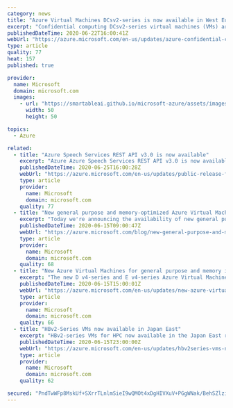 ```yaml
---
category: news
title: "Azure Virtual Machines DCsv2-series is now available in West Europe"
excerpt: "Confidential computing DCsv2-series virtual machines (VMs) are now available in East US, Canada Central, UK South, and West Europe."
publishedDateTime: 2020-06-22T16:00:41Z
webUrl: "https://azure.microsoft.com/en-us/updates/azure-confidential-computing-available-in-west-europe/"
type: article
quality: 77
heat: 157
published: true

provider:
  name: Microsoft
  domain: microsoft.com
  images:
    - url: "https://smartableai.github.io/microsoft-azure/assets/images/organizations/microsoft.com-50x50.jpg"
      width: 50
      height: 50

topics:
  - Azure

related:
  - title: "Azure Speech Services REST API v3.0 is now available"
    excerpt: "Azure Azure Speech Services REST API v3.0 is now available, along with several new features. "
    publishedDateTime: 2020-06-25T16:00:28Z
    webUrl: "https://azure.microsoft.com/en-us/updates/public-release-for-azure-speech-services-v30-api/"
    type: article
    provider:
      name: Microsoft
      domain: microsoft.com
    quality: 77
  - title: "New general purpose and memory-optimized Azure Virtual Machines with Intel now available"
    excerpt: "Today we're announcing the availability of new general purpose and memory-optimized Azure Virtual Machines based on the 2nd generation Intel Xeon Platinum 8272CL (Cascade Lake). This custom processor runs at a base speed of 2.5GHz and can achieve all-core turbo frequency of 3.4GHz. It features Intel®"
    publishedDateTime: 2020-06-15T09:00:47Z
    webUrl: "https://azure.microsoft.com/blog/new-general-purpose-and-memoryoptimized-azure-virtual-machines-with-intel-now-available/"
    type: article
    provider:
      name: Microsoft
      domain: microsoft.com
    quality: 68
  - title: "New Azure Virtual Machines for general purpose and memory intensive workloads now in preview"
    excerpt: "The new D v4-series and E v4-series Azure Virtual Machines feature the Intel® Xeon® Platinum 8272CL custom processor, which can achieve up to 3.4 Ghz all core turbo frequency. The D v4-series and E v4-series virtual machines (VMs) don’t provide any temporary storage. The D v4-series and Ds v4-series"
    publishedDateTime: 2020-06-15T15:00:01Z
    webUrl: "https://azure.microsoft.com/en-us/updates/new-azure-virtual-machines-for-general-purpose-and-memory-intensive-workloads-now-in-preview/"
    type: article
    provider:
      name: Microsoft
      domain: microsoft.com
    quality: 66
  - title: "HBv2-Series VMs now available in Japan East"
    excerpt: "HBv2-series VMs for HPC now available in the Japan East region."
    publishedDateTime: 2020-06-15T23:00:00Z
    webUrl: "https://azure.microsoft.com/en-us/updates/hbv2series-vms-now-available-in-japan-east/"
    type: article
    provider:
      name: Microsoft
      domain: microsoft.com
    quality: 62

secured: "PndTwWFp8MskUf+SXrrTLnlmSieI9wQMOt4xDgHIVXuV+PGgWNak/BehSZlziLXArtmKsBMGlbHvUP74yHBabjgTV2fJbwjJ5smQuazoSljJt6tzPd0wBYcjwvtcc3JDk5Zgox6yEy1vtFC2OpLRI4OMSaXTIoIpA0hbbO7z3Yo9mZhn+roFMI+EUdx4hLdJy9NZuRpxPlm5K00559JPVEqUr1Jt/35g8t/eobumolhfXHpZOvwvsj+kV+jO3+w2hcaOJ1zTAC1Q3MFgKH/L6VCP35XrV+8Yc3RlVWxuXu8mxYELuz+mBIyP9PGcKiSEi5tcTGhcJ34l5HVKqtloCA==;NlOLlAHSpdC1k+gke0ECLg=="
---
```


